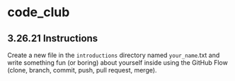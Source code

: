 # code_club

## 3.26.21 Instructions
Create a new file in the `introductions` directory named `your_name`.txt and write something fun (or boring) about yourself inside using the GitHub Flow (clone, branch, commit, push, pull request, merge).
